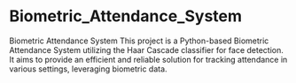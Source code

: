 # Biometric_Attendance_System
Biometric Attendance System This project is a Python-based Biometric Attendance System utilizing the Haar Cascade classifier for face detection. It aims to provide an efficient and reliable solution for tracking attendance in various settings, leveraging biometric data.
